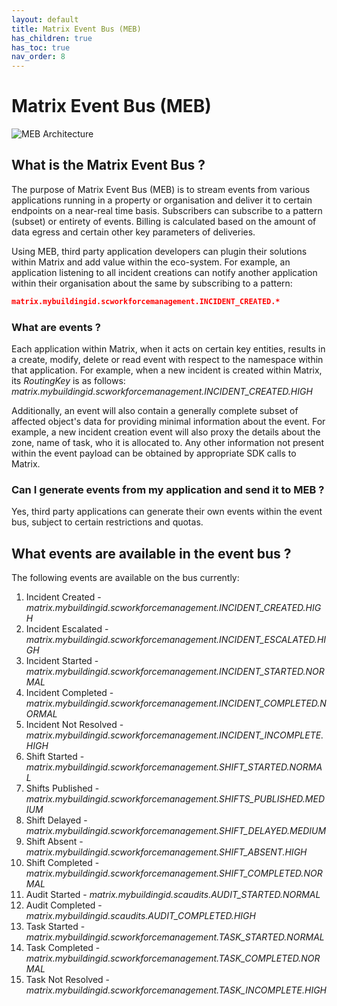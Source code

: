 ```yaml
---
layout: default
title: Matrix Event Bus (MEB)
has_children: true
has_toc: true
nav_order: 8
---
```


# Matrix Event Bus (MEB)
![MEB Architecture](https://www.smartclean.io/matrix/images/Event-Bus-Architecture.png)

## What is the Matrix Event Bus ?
The purpose of Matrix Event Bus (MEB) is to stream events from various applications running in a property or organisation and deliver it to certain endpoints on a near-real time basis.
Subscribers can subscribe to a pattern (subset) or entirety of events. Billing is calculated based on the amount of data egress and certain other key parameters of deliveries.

Using MEB, third party application developers can plugin their solutions within Matrix and add value within the eco-system.
For example, an application listening to all incident creations can notify another application within their organisation about the same by subscribing to a pattern:


```json
matrix.mybuildingid.scworkforcemanagement.INCIDENT_CREATED.*
```

### What are events ?
Each application within Matrix, when it acts on certain key entities, results in a create, modify, delete or read event with respect to the namespace within that application.
For example, when a new incident is created within Matrix, its *RoutingKey* is as follows: *matrix.mybuildingid.scworkforcemanagement.INCIDENT_CREATED.HIGH*

Additionally, an event will also contain a generally complete subset of affected object's data for providing minimal information about the event.
For example, a new incident creation event will also proxy the details about the zone, name of task, who it is allocated to.
Any other information not present within the event payload can be obtained by appropriate SDK calls to Matrix.

### Can I generate events from my application and send it to MEB ?
Yes, third party applications can generate their own events within the event bus, subject to certain restrictions and quotas.

## What events are available in the event bus ?
The following events are available on the bus currently:

1. Incident Created - *matrix.mybuildingid.scworkforcemanagement.INCIDENT_CREATED.HIGH*
2. Incident Escalated - *matrix.mybuildingid.scworkforcemanagement.INCIDENT_ESCALATED.HIGH*
3. Incident Started - *matrix.mybuildingid.scworkforcemanagement.INCIDENT_STARTED.NORMAL*
4. Incident Completed - *matrix.mybuildingid.scworkforcemanagement.INCIDENT_COMPLETED.NORMAL*
5. Incident Not Resolved - *matrix.mybuildingid.scworkforcemanagement.INCIDENT_INCOMPLETE.HIGH*
6. Shift Started - *matrix.mybuildingid.scworkforcemanagement.SHIFT_STARTED.NORMAL*
7. Shifts Published - *matrix.mybuildingid.scworkforcemanagement.SHIFTS_PUBLISHED.MEDIUM*
8. Shift Delayed - *matrix.mybuildingid.scworkforcemanagement.SHIFT_DELAYED.MEDIUM*
9. Shift Absent - *matrix.mybuildingid.scworkforcemanagement.SHIFT_ABSENT.HIGH*
10. Shift Completed - *matrix.mybuildingid.scworkforcemanagement.SHIFT_COMPLETED.NORMAL*
11. Audit Started - *matrix.mybuildingid.scaudits.AUDIT_STARTED.NORMAL*
12. Audit Completed - *matrix.mybuildingid.scaudits.AUDIT_COMPLETED.HIGH*
13. Task Started - *matrix.mybuildingid.scworkforcemanagement.TASK_STARTED.NORMAL*
14. Task Completed - *matrix.mybuildingid.scworkforcemanagement.TASK_COMPLETED.NORMAL*
15. Task Not Resolved - *matrix.mybuildingid.scworkforcemanagement.TASK_INCOMPLETE.HIGH*
